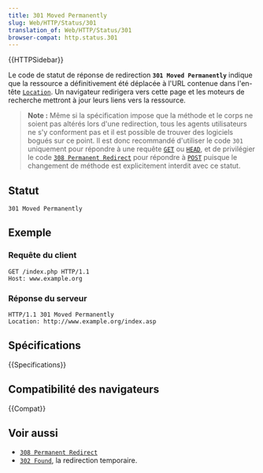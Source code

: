 ```yaml
---
title: 301 Moved Permanently
slug: Web/HTTP/Status/301
translation_of: Web/HTTP/Status/301
browser-compat: http.status.301
---
```

{{HTTPSidebar}}

Le code de statut de réponse de redirection **`301 Moved Permanently`** indique que la ressource a définitivement été déplacée à l'URL contenue dans l'en-tête [`Location`](/fr/docs/Web/HTTP/Headers/Location). Un navigateur redirigera vers cette page et les moteurs de recherche mettront à jour leurs liens vers la ressource.

> **Note :** Même si la spécification impose que la méthode et le corps ne soient pas altérés lors d'une redirection, tous les agents utilisateurs ne s'y conforment pas et il est possible de trouver des logiciels bogués sur ce point. Il est donc recommandé d'utiliser le code `301` uniquement pour répondre à une requête [`GET`](/fr/docs/Web/HTTP/Methods/GET) ou [`HEAD`](/fr/docs/Web/HTTP/Methods/HEAD), et de privilégier le code [`308 Permanent Redirect`](/fr/docs/Web/HTTP/Status/308) pour répondre à [`POST`](/fr/docs/Web/HTTP/Methods/POST) puisque le changement de méthode est explicitement interdit avec ce statut.

## Statut

```
301 Moved Permanently
```

## Exemple

### Requête du client

```
GET /index.php HTTP/1.1
Host: www.example.org
```

### Réponse du serveur

```
HTTP/1.1 301 Moved Permanently
Location: http://www.example.org/index.asp
```

## Spécifications

{{Specifications}}

## Compatibilité des navigateurs

{{Compat}}

## Voir aussi

- [`308 Permanent Redirect`](/fr/docs/Web/HTTP/Status/308)
- [`302 Found`](/fr/docs/Web/HTTP/Status/302), la redirection temporaire.
